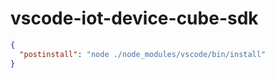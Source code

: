 # vscode-iot-device-cube-sdk

```json
{
  "postinstall": "node ./node_modules/vscode/bin/install"
}
```
